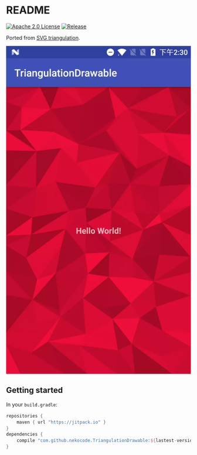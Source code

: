 # README
[![Apache 2.0 License](https://img.shields.io/badge/license-Apache%202.0-blue.svg?style=flat)](http://www.apache.org/licenses/LICENSE-2.0.html) [![Release](https://jitpack.io/v/nekocode/TriangulationDrawable.svg)](https://jitpack.io/#nekocode/TriangulationDrawable)

Ported from [SVG triangulation](https://codepen.io/zessx/pen/ZGBMXZ).

![Screenshot](img/screenshot.webp)

## Getting started

In your `build.gradle`:

```gradle
repositories {
    maven { url "https://jitpack.io" }
}
dependencies {
    compile "com.github.nekocode.TriangulationDrawable:${lastest-version}"
}
```